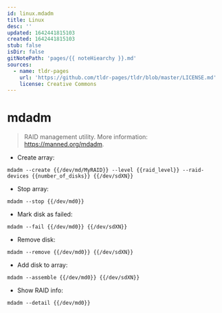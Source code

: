 ```yaml
---
id: linux.mdadm
title: Linux
desc: ''
updated: 1642441815103
created: 1642441815103
stub: false
isDir: false
gitNotePath: 'pages/{{ noteHiearchy }}.md'
sources:
  - name: tldr-pages
    url: 'https://github.com/tldr-pages/tldr/blob/master/LICENSE.md'
    license: Creative Commons
---
```

# mdadm

> RAID management utility.
> More information: <https://manned.org/mdadm>.

- Create array:

`mdadm --create {{/dev/md/MyRAID}} --level {{raid_level}} --raid-devices {{number_of_disks}} {{/dev/sdXN}}`

- Stop array:

`mdadm --stop {{/dev/md0}}`

- Mark disk as failed:

`mdadm --fail {{/dev/md0}} {{/dev/sdXN}}`

- Remove disk:

`mdadm --remove {{/dev/md0}} {{/dev/sdXN}}`

- Add disk to array:

`mdadm --assemble {{/dev/md0}} {{/dev/sdXN}}`

- Show RAID info:

`mdadm --detail {{/dev/md0}}`

